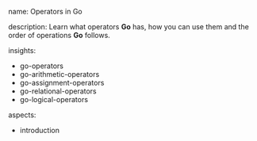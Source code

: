 name: Operators in Go

description: Learn what operators **Go** has, how you can use them and the order of operations **Go** follows.

insights:
  - go-operators
  - go-arithmetic-operators
  - go-assignment-operators
  - go-relational-operators
  - go-logical-operators

aspects:
  - introduction
